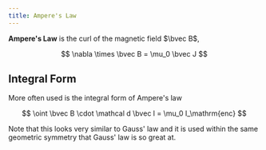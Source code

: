 ```yaml
---
title: Ampere's Law
---
```


**Ampere's Law** is the curl of the magnetic field $\bvec B$,

$$
\nabla \times \bvec B = \mu_0 \bvec J
$$

## Integral Form
More often used is the integral form of Ampere's law

$$
\oint \bvec B \cdot \mathcal d \bvec l = \mu_0 I_\mathrm{enc}
$$

Note that this looks very similar to Gauss' law and it is used within the same geometric symmetry that Gauss' law is so great at.